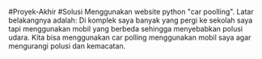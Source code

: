 #Proyek-Akhir
#Solusi
Menggunakan website python "car poolling". 
Latar belakangnya adalah: Di komplek saya banyak yang pergi ke sekolah saya tapi menggunakan mobil yang berbeda sehingga menyebabkan polusi udara.
Kita bisa menggunakan car polling menggunakan mobil saya agar mengurangi polusi dan kemacatan.
  
